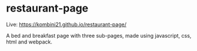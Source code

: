 # restaurant-page

Live: https://kombini21.github.io/restaurant-page/


A bed and breakfast page with three sub-pages, made using javascript, css, html and webpack.